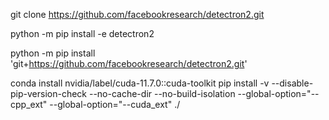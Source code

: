 git clone https://github.com/facebookresearch/detectron2.git

python -m pip install -e detectron2

python -m pip install 'git+https://github.com/facebookresearch/detectron2.git'

conda install nvidia/label/cuda-11.7.0::cuda-toolkit
pip install -v --disable-pip-version-check --no-cache-dir --no-build-isolation --global-option="--cpp_ext" --global-option="--cuda_ext" ./
